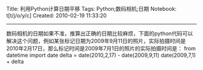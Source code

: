 Title: 利用Python计算日期平移
Tags: Python;数码相机;日期
Notebook: t[t/j/o/y/c]
Created: 2010-02-19 11:33:20

------

数码相机的日期如果不准，推算出正确的日期比较麻烦，下面的python代码可以解决这个问题，例如某张标记日期为2009年9月11日的照片，实际拍摄时间是2010年2月17日，那么标记时间是2009年7月1日的照片的实际拍摄时间是： 
from datetime import date 
delta = date(2010,2,17) - date(2009,9,11) 
date(2009,7,1) + delta